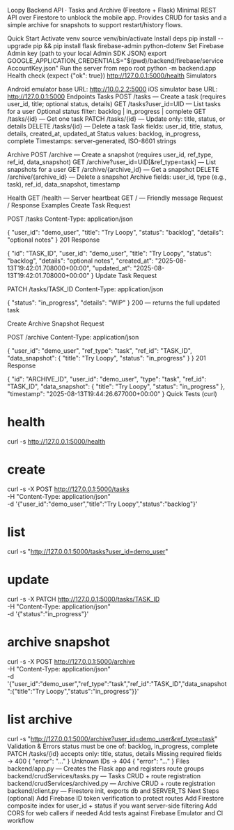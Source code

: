 Loopy Backend API · Tasks and Archive (Firestore + Flask)
Minimal REST API over Firestore to unblock the mobile app. Provides CRUD for tasks and a simple archive for snapshots to support restart/history flows.

Quick Start
Activate venv
source venv/bin/activate
Install deps
pip install --upgrade pip && pip install flask firebase-admin python-dotenv
Set Firebase Admin key (path to your local Admin SDK JSON)
export GOOGLE_APPLICATION_CREDENTIALS="$(pwd)/backend/firebase/serviceAccountKey.json"
Run the server from repo root
python -m backend.app
Health check (expect {"ok": true})
http://127.0.0.1:5000/health
Simulators

Android emulator base URL: http://10.0.2.2:5000
iOS simulator base URL: http://127.0.0.1:5000
Endpoints
Tasks
POST /tasks — Create a task (requires user_id, title; optional status, details)
GET /tasks?user_id=UID — List tasks for a user
Optional status filter: backlog | in_progress | complete
GET /tasks/{id} — Get one task
PATCH /tasks/{id} — Update only: title, status, or details
DELETE /tasks/{id} — Delete a task
Task fields: user_id, title, status, details, created_at, updated_at
Status values: backlog, in_progress, complete
Timestamps: server-generated, ISO-8601 strings

Archive
POST /archive — Create a snapshot (requires user_id, ref_type, ref_id, data_snapshot)
GET /archive?user_id=UID[&ref_type=task] — List snapshots for a user
GET /archive/{archive_id} — Get a snapshot
DELETE /archive/{archive_id} — Delete a snapshot
Archive fields: user_id, type (e.g., task), ref_id, data_snapshot, timestamp

Health
GET /health — Server heartbeat
GET / — Friendly message
Request / Response Examples
Create Task
Request

POST /tasks
Content-Type: application/json

{
  "user_id": "demo_user",
  "title": "Try Loopy",
  "status": "backlog",
  "details": "optional notes"
}
201 Response

{
  "id": "TASK_ID",
  "user_id": "demo_user",
  "title": "Try Loopy",
  "status": "backlog",
  "details": "optional notes",
  "created_at": "2025-08-13T19:42:01.708000+00:00",
  "updated_at": "2025-08-13T19:42:01.708000+00:00"
}
Update Task
Request

PATCH /tasks/TASK_ID
Content-Type: application/json

{ "status": "in_progress", "details": "WIP" }
200 — returns the full updated task

Create Archive Snapshot
Request

POST /archive
Content-Type: application/json

{
  "user_id": "demo_user",
  "ref_type": "task",
  "ref_id": "TASK_ID",
  "data_snapshot": { "title": "Try Loopy", "status": "in_progress" }
}
201 Response

{
  "id": "ARCHIVE_ID",
  "user_id": "demo_user",
  "type": "task",
  "ref_id": "TASK_ID",
  "data_snapshot": { "title": "Try Loopy", "status": "in_progress" },
  "timestamp": "2025-08-13T19:44:26.677000+00:00"
}
Quick Tests (curl)
# health
curl -s http://127.0.0.1:5000/health

# create
curl -s -X POST http://127.0.0.1:5000/tasks \
  -H "Content-Type: application/json" \
  -d '{"user_id":"demo_user","title":"Try Loopy","status":"backlog"}'

# list
curl -s "http://127.0.0.1:5000/tasks?user_id=demo_user"

# update
curl -s -X PATCH http://127.0.0.1:5000/tasks/TASK_ID \
  -H "Content-Type: application/json" \
  -d '{"status":"in_progress"}'

# archive snapshot
curl -s -X POST http://127.0.0.1:5000/archive \
  -H "Content-Type: application/json" \
  -d '{"user_id":"demo_user","ref_type":"task","ref_id":"TASK_ID","data_snapshot":{"title":"Try Loopy","status":"in_progress"}}'

# list archive
curl -s "http://127.0.0.1:5000/archive?user_id=demo_user&ref_type=task"
Validation & Errors
status must be one of: backlog, in_progress, complete
PATCH /tasks/{id} accepts only: title, status, details
Missing required fields → 400 { "error": "..." }
Unknown IDs → 404 { "error": "..." }
Files
backend/app.py — Creates the Flask app and registers route groups
backend/crudServices/tasks.py — Tasks CRUD + route registration
backend/crudServices/archived.py — Archive CRUD + route registration
backend/client.py — Firestore init, exports db and SERVER_TS
Next Steps (optional)
Add Firebase ID token verification to protect routes
Add Firestore composite index for user_id + status if you want server-side filtering
Add CORS for web callers if needed
Add tests against Firebase Emulator and CI workflow